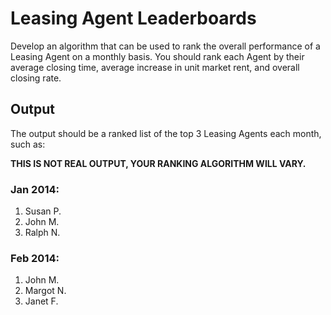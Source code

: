 # Leasing Agent Leaderboards

Develop an algorithm that can be used to rank the overall performance of a Leasing Agent on a monthly basis.  You should rank each Agent by their average closing time, average increase in unit market rent, and overall closing rate.

## Output

The output should be a ranked list of the top 3 Leasing Agents each month, such as:

**THIS IS NOT REAL OUTPUT, YOUR RANKING ALGORITHM WILL VARY.**

### Jan 2014:

1. Susan P.
1. John M.
1. Ralph N.

### Feb 2014:

1. John M.
1. Margot N.
1. Janet F.